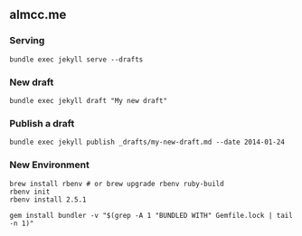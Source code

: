 ## almcc.me

### Serving

```
bundle exec jekyll serve --drafts
```

### New draft

```
bundle exec jekyll draft "My new draft"
```

### Publish a draft

```
bundle exec jekyll publish _drafts/my-new-draft.md --date 2014-01-24
```

### New Environment

```
brew install rbenv # or brew upgrade rbenv ruby-build
rbenv init
rbenv install 2.5.1

gem install bundler -v "$(grep -A 1 "BUNDLED WITH" Gemfile.lock | tail -n 1)"
```
